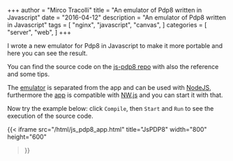 +++
author = "Mirco Tracolli"
title = "An emulator of Pdp8 written in Javascript"
date = "2016-04-12"
description = "An emulator of Pdp8 written in Javascript"
tags = [
    "nginx",
    "javascript",
    "canvas",
]
categories = [
    "server",
    "web",
]
+++

I wrote a new emulator for Pdp8 in Javascript to make it more portable and here you can see the result.

You can find the source code on the [js-pdp8 repo](https://github.com/MircoT/js-pdp8) with also the reference and some tips.

The [emulator](https://github.com/MircoT/js-pdp8/tree/master/lib) is separated from the app and can be used with [NodeJS](https://nodejs.org/en/), furthermore the [app](https://github.com/MircoT/js-pdp8/tree/master/app) is compatible with [NW.js](http://nwjs.io/) and you can start it with that.
 
Now try the example below: click `Compile`, then `Start` and `Run` to see the execution of the source code.

{{< iframe
    src="/html/js_pdp8_app.html"
    title="JsPDP8"
    width="800"
    height="600"
>}}

